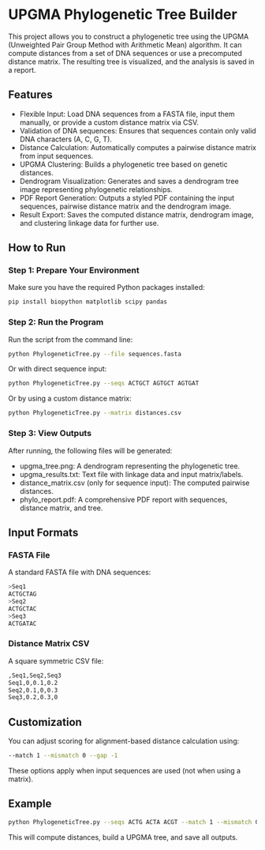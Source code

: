 # UPGMA Phylogenetic Tree Builder

This project allows you to construct a phylogenetic tree using the UPGMA (Unweighted Pair Group Method with Arithmetic Mean) algorithm. It can compute distances from a set of DNA sequences or use a precomputed distance matrix. The resulting tree is visualized, and the analysis is saved in a report.

## Features

- Flexible Input: Load DNA sequences from a FASTA file, input them manually, or provide a custom distance matrix via CSV.
- Validation of DNA sequences: Ensures that sequences contain only valid DNA characters (A, C, G, T).
- Distance Calculation: Automatically computes a pairwise distance matrix from input sequences.
- UPGMA Clustering: Builds a phylogenetic tree based on genetic distances.
- Dendrogram Visualization: Generates and saves a dendrogram tree image representing phylogenetic relationships.
- PDF Report Generation: Outputs a styled PDF containing the input sequences, pairwise distance matrix and the dendrogram image.
- Result Export: Saves the computed distance matrix, dendrogram image, and clustering linkage data for further use.
  
## How to Run

### Step 1: Prepare Your Environment
Make sure you have the required Python packages installed:
```bash
pip install biopython matplotlib scipy pandas
```
### Step 2: Run the Program
Run the script from the command line:
```bash
python PhylogeneticTree.py --file sequences.fasta
```
Or with direct sequence input:

```bash
python PhylogeneticTree.py --seqs ACTGCT AGTGCT AGTGAT
```
Or by using a custom distance matrix:
```bash
python PhylogeneticTree.py --matrix distances.csv
```
### Step 3: View Outputs
After running, the following files will be generated:

- upgma_tree.png: A dendrogram representing the phylogenetic tree.
- upgma_results.txt: Text file with linkage data and input matrix/labels.
- distance_matrix.csv (only for sequence input): The computed pairwise distances.
- phylo_report.pdf: A comprehensive PDF report with sequences, distance matrix, and tree.
  
## Input Formats

### FASTA File
A standard FASTA file with DNA sequences:
```bash
>Seq1
ACTGCTAG
>Seq2
ACTGCTAC
>Seq3
ACTGATAC
```

### Distance Matrix CSV
A square symmetric CSV file:
```bash
,Seq1,Seq2,Seq3
Seq1,0,0.1,0.2
Seq2,0.1,0,0.3
Seq3,0.2,0.3,0
```

## Customization

You can adjust scoring for alignment-based distance calculation using:
```bash
--match 1 --mismatch 0 --gap -1
```
These options apply when input sequences are used (not when using a matrix).

## Example
```bash
python PhylogeneticTree.py --seqs ACTG ACTA ACGT --match 1 --mismatch 0 --gap -1
```
This will compute distances, build a UPGMA tree, and save all outputs.
